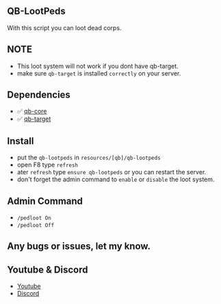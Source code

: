 ## QB-LootPeds 
With this script you can loot dead corps.

## NOTE 
- This loot system will not work if you dont have qb-target.
- make sure `qb-target` is installed `correctly` on your server.

## Dependencies
- ✅ [qb-core](https://github.com/qbcore-framework/qb-core)
- ✅ [qb-target](https://github.com/qbcore-framework/qb-target)


## Install
- put the `qb-lootpeds` in `resources/[qb]/qb-lootpeds`
- open F8 type `refresh`
- ater `refresh` type `ensure qb-lootpeds` or you can restart the server.
- don't forget the admin command to `enable` or `disable` the loot system.


## Admin Command
- `/pedloot On`
- `/pedloot Off`


## Any bugs or issues, let my know.


## Youtube & Discord
- [Youtube](https://www.youtube.com/c/MaDHouSe79)
- [Discord](https://discord.gg/cEMSeE9dgS)
